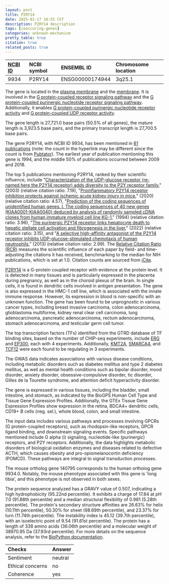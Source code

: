 ```yaml
---
layout: post
title: P2RY14
date: 2025-01-17 16:55 CST
description: P2RY14 description
tags: [cooccuring-genes]
categories: unknown-mechanism
pretty_table: true
citation: true
related_posts: true
---
```




| [NCBI ID](https://www.ncbi.nlm.nih.gov/gene/9934) | NCBI symbol | ENSEMBL ID | Chromosome location |
| :-------- | :------- | :-------- | :------- |
| 9934  | P2RY14 | ENSG00000174944 | 3q25.1 |



The gene is located in the [plasma membrane](https://amigo.geneontology.org/amigo/term/GO:0005886) and the [membrane](https://amigo.geneontology.org/amigo/term/GO:0016020). It is involved in the [G protein-coupled receptor signaling pathway](https://amigo.geneontology.org/amigo/term/GO:0007186) and the [G protein-coupled purinergic nucleotide receptor signaling pathway](https://amigo.geneontology.org/amigo/term/GO:0035589). Additionally, it enables [G protein-coupled purinergic nucleotide receptor activity](https://amigo.geneontology.org/amigo/term/GO:0045028) and [G protein-coupled UDP receptor activity](https://amigo.geneontology.org/amigo/term/GO:0045029).


The gene length is 27,721.0 base pairs (50.5% of all genes), the mature length is 3,923.5 base pairs, and the primary transcript length is 27,700.5 base pairs.


The gene P2RY14, with NCBI ID 9934, has been mentioned in [61 publications](https://pubmed.ncbi.nlm.nih.gov/?term=%22P2RY14%22) (note: the count in the hyperlink may be different since the count is from [Pubtator](https://academic.oup.com/nar/article/47/W1/W587/5494727)). The earliest year of publication mentioning this gene is 1994, and the middle 50% of publications occurred between 2009 and 2018.


The top 5 publications mentioning P2RY14, ranked by their scientific influence, include "[Characterization of the UDP-glucose receptor (re-named here the P2Y14 receptor) adds diversity to the P2Y receptor family.](https://pubmed.ncbi.nlm.nih.gov/12559763)" (2003) (relative citation ratio: 7.19), "[Proinflammatory P2Y14 receptor inhibition protects against ischemic acute kidney injury in mice.](https://pubmed.ncbi.nlm.nih.gov/32287042)" (2020) (relative citation ratio: 4.57), "[Prediction of the coding sequences of unidentified human genes. I. The coding sequences of 40 new genes (KIAA0001-KIAA0040) deduced by analysis of randomly sampled cDNA clones from human immature myeloid cell line KG-1.](https://pubmed.ncbi.nlm.nih.gov/7584026)" (1994) (relative citation ratio: 3.96), "[The purinergic P2Y14 receptor links hepatocyte death to hepatic stellate cell activation and fibrogenesis in the liver.](https://pubmed.ncbi.nlm.nih.gov/35385339)" (2022) (relative citation ratio: 3.15), and "[A selective high-affinity antagonist of the P2Y14 receptor inhibits UDP-glucose-stimulated chemotaxis of human neutrophils.](https://pubmed.ncbi.nlm.nih.gov/23592514)" (2013) (relative citation ratio: 2.99). The [Relative Citation Ratio (RCR)](https://journals.plos.org/plosbiology/article?id=10.1371/journal.pbio.1002541) measures the scientific influence of each paper by field- and time-adjusting the citations it has received, benchmarking to the median for NIH publications, which is set at 1.0. Citation counts are sourced from [iCite](https://icite.od.nih.gov).


[P2RY14](https://www.proteinatlas.org/ENSG00000174944-P2RY14) is a G-protein coupled receptor with evidence at the protein level. It is detected in many tissues and is particularly expressed in the placenta during pregnancy, as well as in the choroid plexus of the brain. In single cells, it is found in dendritic cells involved in antigen presentation. The gene is also expressed in the HMC-1 cell line, which is associated with the innate immune response. However, its expression in blood is non-specific with an unknown function. The gene has been found to be unprognostic in various cancer types, including breast invasive carcinoma, colon adenocarcinoma, glioblastoma multiforme, kidney renal clear cell carcinoma, lung adenocarcinoma, pancreatic adenocarcinoma, rectum adenocarcinoma, stomach adenocarcinoma, and testicular germ cell tumor.


The top transcription factors (TFs) identified from the GTRD database of TF binding sites, based on the number of CHIP-seq experiments, include [ERG](https://www.ncbi.nlm.nih.gov/gene/2078) and [EP300](https://www.ncbi.nlm.nih.gov/gene/2033), each with 4 experiments. Additionally, [KMT2A](https://www.ncbi.nlm.nih.gov/gene/4297), [SMARCA4](https://www.ncbi.nlm.nih.gov/gene/6597), and [TCF12](https://www.ncbi.nlm.nih.gov/gene/6938) were each found to be regulating in 3 experiments.



The GWAS data indicates associations with various disease conditions, including metabolic disorders such as diabetes mellitus and type 2 diabetes mellitus, as well as mental health conditions such as bipolar disorder, mood disorder, anxiety disorder, obsessive-compulsive disorder, tic disorder, Gilles de la Tourette syndrome, and attention deficit hyperactivity disorder.



The gene is expressed in various tissues, including the bladder, small intestine, and stomach, as indicated by the BioGPS Human Cell Type and Tissue Gene Expression Profiles. Additionally, the GTEx Tissue Gene Expression Profiles show expression in the retina, BDCA4+ dendritic cells, CD19+ B cells (neg. sel.), whole blood, colon, and small intestine.


The input data includes various pathways and processes involving GPCRs (G protein-coupled receptors), such as rhodopsin-like receptors, GPCR ligand binding, and downstream signaling events. Specific pathways mentioned include G alpha (i) signaling, nucleotide-like (purinergic) receptors, and P2Y receptors. Additionally, the data highlights metabolic disorders of biological oxidation enzymes and diseases related to defective ACTH, which causes obesity and pro-opiomelanocortin deficiency (POMCD). These pathways are integral to signal transduction processes.


The mouse ortholog gene 140795 corresponds to the human ortholog gene 9934.0. Notably, the mouse phenotype associated with this gene is 'long tibia', and this phenotype is not observed in both sexes.


The protein sequence analyzed has a GRAVY value of 0.507, indicating a high hydrophobicity (95.22nd percentile). It exhibits a charge of 17.84 at pH 7.0 (91.88th percentile) and a median structural flexibility of 0.981 (5.28th percentile). The protein's secondary structure affinities are 26.63% for helix (10.11th percentile), 50.30% for sheet (98.69th percentile), and 23.37% for turn (11.74th percentile). The instability index is 45.12 (39.7th percentile), with an isoelectric point of 9.54 (91.61st percentile). The protein has a length of 338 amino acids (36.06th percentile) and a molecular weight of 38970.95 Da (37.93rd percentile). For more details on the sequence analysis, refer to the [BioPython documentation](https://biopython.org/docs/1.75/api/Bio.SeqUtils.ProtParam.html).





| Checks    | Answer |
| :-------- | :------- |
| Sentiment  | neutral   |
| Ethical concerns | no     |
| Coherence    | yes    |